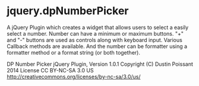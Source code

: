 jquery.dpNumberPicker
==============

A jQuery Plugin which creates a widget that allows users to select a easily select a number. Number can have a minimum or maximum buttons. "+" and "-" buttons are used as controls along with keyboard input. Various Callback methods are available. And the number can be formatter using a formatter method or a format string (or both together).

DP Number Picker jQuery Plugin, Version 1.0.1
Copyright (C) Dustin Poissant 2014
License CC BY-NC-SA 3.0 US
http://creativecommons.org/licenses/by-nc-sa/3.0/us/

